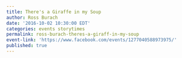 ```yaml
---
title: There's a Giraffe in my Soup
author: Ross Burach
date: '2016-10-02 10:30:00 EDT'
categories: events storytimes
permalink: ross-burach-theres-a-giraff-in-my-soup
event-link: 'https://www.facebook.com/events/1277040588973975/'
published: true
---
```

